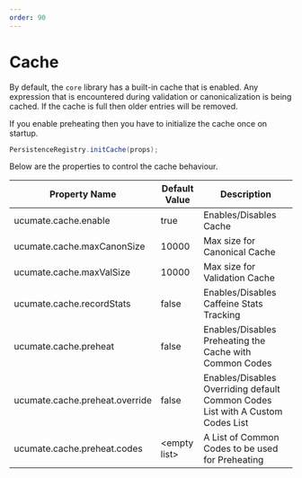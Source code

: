 ```yaml
---
order: 90
---
```

# Cache

By default, the `core` library has a built-in cache that is enabled. Any expression that is encountered during validation
or canonicalization is being cached. If the cache is full then older entries will be removed.

If you enable preheating then you have to initialize the cache once on startup.
```java
PersistenceRegistry.initCache(props);
```

Below are the properties to control the cache behaviour.

| Property Name                  | Default Value  | Description                                                                    |
|--------------------------------|----------------|--------------------------------------------------------------------------------|
| ucumate.cache.enable           | true           | Enables/Disables Cache                                                         |
| ucumate.cache.maxCanonSize     | 10000          | Max size for Canonical Cache                                                   |
| ucumate.cache.maxValSize       | 10000          | Max size for Validation Cache                                                  |
| ucumate.cache.recordStats      | false          | Enables/Disables Caffeine Stats Tracking                                       |
| ucumate.cache.preheat          | false          | Enables/Disables Preheating the Cache with Common Codes                        |
| ucumate.cache.preheat.override | false          | Enables/Disables Overriding default Common Codes List with A Custom Codes List |
| ucumate.cache.preheat.codes    | \<empty list\> | A List of Common Codes to be used for Preheating                               |